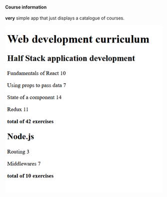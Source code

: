 #### Course information

**very** simple app that just displays a catalogue of courses.

![](courseinformation.png)